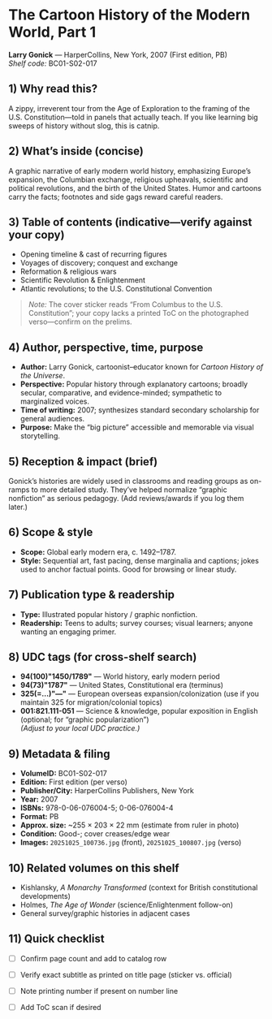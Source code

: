 # The Cartoon History of the Modern World, Part 1  
**Larry Gonick** — HarperCollins, New York, 2007 (First edition, PB)  
*Shelf code:* BC01-S02-017

## 1) Why read this?
A zippy, irreverent tour from the Age of Exploration to the framing of the U.S. Constitution—told in panels that actually teach. If you like learning big sweeps of history without slog, this is catnip.

## 2) What’s inside (concise)
A graphic narrative of early modern world history, emphasizing Europe’s expansion, the Columbian exchange, religious upheavals, scientific and political revolutions, and the birth of the United States. Humor and cartoons carry the facts; footnotes and side gags reward careful readers.

## 3) Table of contents (indicative—verify against your copy)
- Opening timeline & cast of recurring figures  
- Voyages of discovery; conquest and exchange  
- Reformation & religious wars  
- Scientific Revolution & Enlightenment  
- Atlantic revolutions; to the U.S. Constitutional Convention  
> *Note:* The cover sticker reads “From Columbus to the U.S. Constitution”; your copy lacks a printed ToC on the photographed verso—confirm on the prelims.

## 4) Author, perspective, time, purpose
- **Author:** Larry Gonick, cartoonist–educator known for *Cartoon History of the Universe*.  
- **Perspective:** Popular history through explanatory cartoons; broadly secular, comparative, and evidence-minded; sympathetic to marginalized voices.  
- **Time of writing:** 2007; synthesizes standard secondary scholarship for general audiences.  
- **Purpose:** Make the “big picture” accessible and memorable via visual storytelling.

## 5) Reception & impact (brief)
Gonick’s histories are widely used in classrooms and reading groups as on-ramps to more detailed study. They’ve helped normalize “graphic nonfiction” as serious pedagogy. (Add reviews/awards if you log them later.)

## 6) Scope & style
- **Scope:** Global early modern era, c. 1492–1787.  
- **Style:** Sequential art, fast pacing, dense marginalia and captions; jokes used to anchor factual points. Good for browsing or linear study.

## 7) Publication type & readership
- **Type:** Illustrated popular history / graphic nonfiction.  
- **Readership:** Teens to adults; survey courses; visual learners; anyone wanting an engaging primer.

## 8) UDC tags (for cross-shelf search)
- **94(100)"1450/1789"** — World history, early modern period  
- **94(73)"1787"** — United States, Constitutional era (terminus)  
- **325(=…)"—"** — European overseas expansion/colonization (use if you maintain 325 for migration/colonial topics)  
- **001:821.111-051** — Science & knowledge, popular exposition in English (optional; for “graphic popularization”)  
*(Adjust to your local UDC practice.)*

## 9) Metadata & filing
- **VolumeID:** BC01-S02-017  
- **Edition:** First edition (per verso)  
- **Publisher/City:** HarperCollins Publishers, New York  
- **Year:** 2007  
- **ISBNs:** 978-0-06-076004-5; 0-06-076004-4  
- **Format:** PB  
- **Approx. size:** ~255 × 203 × 22 mm (estimate from ruler in photo)  
- **Condition:** Good-; cover creases/edge wear  
- **Images:** `20251025_100736.jpg` (front), `20251025_100807.jpg` (verso)

## 10) Related volumes on this shelf
- Kishlansky, *A Monarchy Transformed* (context for British constitutional developments)  
- Holmes, *The Age of Wonder* (science/Enlightenment follow-on)  
- General survey/graphic histories in adjacent cases

## 11) Quick checklist
- [ ] Confirm page count and add to catalog row  
- [ ] Verify exact subtitle as printed on title page (sticker vs. official)  
- [ ] Note printing number if present on number line  
- [ ] Add ToC scan if desired

